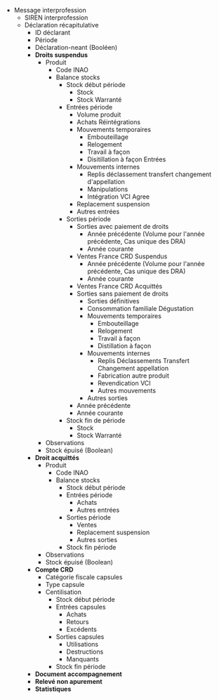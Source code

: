 * Message interprofession
    * SIREN interprofession
    * Déclaration récapitulative
        * ID déclarant
        * Période
        * Déclaration-neant (Booléen)
        * **Droits suspendus**
            * Produit
                * Code INAO
                * Balance stocks
                    * Stock début période
                        * Stock
                        * Stock Warranté
                    * Entrées période
                        * Volume produit
                        * Achats Réintégrations
                        * Mouvements temporaires
                            * Embouteillage
                            * Relogement
                            * Travail à façon
                            * Disitillation à façon Entrées
                        * Mouvements internes
                            * Replis déclassement transfert changement d'appellation
                            * Manipulations
                            * Intégration VCI Agree
                        * Replacement suspension
                        * Autres entrées
                    * Sorties période
                        * Sorties avec paiement de droits
                            * Année précédente (Volume pour l'année précédente, Cas unique des DRA)
                            * Année courante
                        * Ventes France CRD Suspendus
                            * Année précédente (Volume pour l'année précédente, Cas unique des DRA)
                            * Année courante
                        * Ventes France CRD Acquittés
                        * Sorties sans paiement de droits
                            * Sorties définitives
                            * Consommation familiale Dégustation
                            * Mouvements temporaires
                                * Embouteillage
                                * Relogement
                                * Travail à façon
                                * Distillation à façon
                            * Mouvements internes
                                * Replis Déclassements Transfert Changement appellation
                                * Fabrication autre produit
                                * Revendication VCI
                                * Autres mouvements
                            * Autres sorties
                        * Année précédente
                        * Année courante
                    * Stock fin de période
                        * Stock
                        * Stock Warranté
            * Observations
            * Stock épuisé (Boolean)
        * **Droit acquittés**
            * Produit
                * Code INAO
                * Balance stocks
                    * Stock début période
                    * Entrées période
                        * Achats
                        * Autres entrées
                    * Sorties période
                        * Ventes
                        * Replacement suspension
                        * Autres sorties
                    * Stock fin période
            * Observations
            * Stock épuisé (Boolean)
        * **Compte CRD**
            * Catégorie fiscale capsules
            * Type capsule
            * Centilisation
                * Stock début période
                * Entrées capsules
                    * Achats
                    * Retours
                    * Excédents
                * Sorties capsules
                    * Utilisations
                    * Destructions
                    * Manquants
                * Stock fin période
        * **Document accompagnement**
        * **Relevé non apurement**
        * **Statistiques**